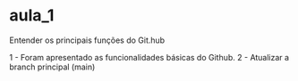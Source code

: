 # aula_1
Entender os principais funções do Git.hub


1 - Foram apresentado as funcionalidades básicas do Github.
2 - Atualizar a branch principal (main) 
